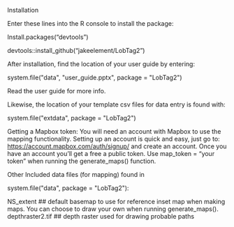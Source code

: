 
Installation

Enter these lines into the R console to install the package:

Install.packages(“devtools”)

devtools::install_github(“jakeelement/LobTag2”)

After installation, find the location of your user guide by entering:

system.file("data", "user_guide.pptx", package = "LobTag2")

Read the user guide for more info.

Likewise, the location of your template csv files for data entry is found with:

system.file("extdata", package = "LobTag2")

Getting a Mapbox token:
You will need an account with Mapbox to use the mapping functionality. Setting up an account is quick and easy, just go to: 
https://account.mapbox.com/auth/signup/
and create an account. Once you have an account you’ll get a free a public token. Use map_token = “your token” when running the generate_maps() function. 

Other Included data files (for mapping) found in 

system.file("data", package = "LobTag2"):

NS_extent   ## default basemap to use for reference inset map when making maps. You can choose to draw your own when running generate_maps().
depthraster2.tif   ## depth raster used for drawing probable paths
